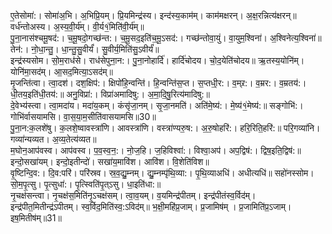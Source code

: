 

  
ए॒तेसोमा॑:। सोमा॑अ॒भि। अ॒भिप्रि॒यम्। प्रि॒यमिन्द्र॑स्य। इन्द॑स्य॒काम॑म्। काम॑मक्षरन्। अ॒क्ष॒रन्नित्य॑क्षरन्॥ वर्ध॑न्तोअस्य। अ॒स्य॒वी॒र्य॑म्। वी॒र्य१॒॑मिति॑वी॒र्य॑म्॥  
पु॒ना॒नास॑श्चमू॒षद॑:। च॒मू॒षदो॒गच्छ॑न्त:। च॒मू॒सद॒इति॑च॒मू॒ऽसद॑:। गच्छ॑न्तोवा॒युं। वा॒युम॒श्विना॑। अ॒श्विनेत्य॒श्विना॑॥ तेन॑:। नो॒धा॒न्तु॒। धा॒न्तु॒सु॒वीर्यं॑। सु॒वीर्य॒मिति॑सु॒ऽवीर्यं॑॥  
इन्द्र॑स्यसोम। सो॒म॒राध॑से। राध॑सेपुना॒न:। पु॒ना॒नोहार्दि॑। हार्दि॑चोदय। चो॒द॒येति॑चोदय॥ ऋ॒तस्य॒योनि॑म्। योनि॑मा॒सद॑म्। आ॒सद॒मित्या॒ऽसद॑म्॥  
मृ॒जन्ति॑त्वा। त्वा॒दश॑। दश॒क्षिप॑:। क्षिपो॑हि॒न्वन्ति॑। हि॒न्वन्ति॑स॒प्त। स॒प्तधी्॒र:। व॒म्र्र:। व॒म्रर:। व॒म्रतय॑:। धी॒तय॒इति॑धी॒तय॑:॥ अनु॒विप्रा॑:। विप्रा॑अमादिषु:। अ॒मा॒दि॒षु॒रित्य॑मादिषु:॥  
दे॒वेभ्य॑स्त्वा। त्वा॒मदा॑य। मदा॑य॒कम्। कंसृ॑जा॒नम्। सृ॒जा॒नमति॑। अति॑मे॒ष्य॑:। मे॒ष्य॑१॒॑मेष्य॑:॥ सङ्गोभि॑:। गोभि॑र्वासयामसि। वा॒स॒या॒म॒सीति॑वासयामसि॥30॥  
पु॒ना॒न:क॒लशे॑षु। क॒लशे॒ष्वावस्त्रा॑णि। आवस्त्रा॑णि। वस्त्रा॑ण्यरु॒ष:। अ॒रु॒षोहरि॑:। हरि॒रिति॒हरि॑:॥ परि॒गव्या॑नि। गव्या॑न्यव्यत। अ॒व्य॒तेत्य॑व्यत॥  
म॒घोन॒आप॑वस्व। आप॑वस्व। प॒व॒स्व॒न॒:। नो॒ज॒हि। ज॒हिविश्वा॑:। विश्वा॒अप॑। अप॒द्विष॑:। द्विष॒इति॒द्विष॑:॥ इन्दो॒सखा॑यम्। इन्दो॒इतीन्दो॑। सखा॑य॒मावि॑श। आवि॑श। वि॒शेति॑विश॥  
वृ॒ष्टिन्दि॒व:। दि॒व:परि॑। परि॑स्रव। स्र॒व॒द्यु॒म्नम्। द्यु॒म्नम्पृ॑थि॒व्या:। पृ॒थि॒व्याअधि॑। अधीत्यधि॑॥ सहो॑नस्सोम। सो॒म॒पृ॒त्सु। पृ॒त्सुधा॑:। पृ॒त्स्विति॑पृ॒त्ऽसु। धा॒इति॑धा:॥  
नृ॒चक्ष॑सन्त्वा। नृ॒चक्ष॑स॒मिति॑नृ॒ऽचक्ष॑सम्। त्वा॒व॒यम्। व॒यमिन्द्र॑पीतम्। इन्द्र॑पीतंस्व॒र्विद॑म्। इन्द्र॑पीत॒मितीन्द्र॑ऽपीतम्। स्व॒र्विद॒मिति॑स्व॒:ऽविद॑म्॥ भ॒क्षी॒महि॑प्र॒जाम्। प्र॒जामिष॑म् । प्र॒जामिति॑प्र॒ऽजाम्। इष॒मितीष॑म्॥31॥  
